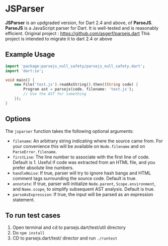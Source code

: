 # JSParser

**JSParser** is an updgraded version, for Dart 2.4 and above, of **ParseJS**. **ParseJS** is a JavaScript parser for Dart. It is well-tested and is reasonably efficient.
Original project : https://github.com/asgerf/parsejs.dart
This project is intended to migrate it to dart 2.4 or above

## Example Usage

```dart
import 'package:parsejs_null_safety/parsejs_null_safety.dart';
import 'dart:io';

void main() {
    new File('test.js').readAsString().then((String code) {
        Program ast = parsejs(code, filename: 'test.js');
        // Use the AST for something
    });
}
```

## Options

The `jsparser` function takes the following optional arguments:

- `filename`: An arbitrary string indicating where the source came from. For your convenience this will be available on `Node.filename` and on `ParseError.filename`.
- `firstLine`: The line number to associate with the first line of code. Default is 1. Useful if code was extracted from an HTML file, and you prefer absolute line numbers.
- `handleNoise`: If true, parser will try to ignore hash bangs and HTML comment tags surrounding the source code. Default is true.
- `annotate`: If true, parser will initialize `Node.parent`, `Scope.environment`, and `Name.scope`, to simplify subsequent AST analysis. Default is true.
- `parseAsExpression`: If true, the input will be parsed as an expression statement.


## To run test cases 

1. Open terminal and cd to parsejs.dart/test/util directory
2. Do `npm install` 
3. CD to parsejs.dart/test/ director and run `./runtest`